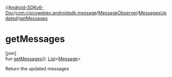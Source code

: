 //[Android-SDKv6-Doc](../../../../index.md)/[com.ciscowebex.androidsdk.message](../../index.md)/[MessageObserver](../index.md)/[MessagesUpdated](index.md)/[getMessages](get-messages.md)

# getMessages

[jvm]\
fun [getMessages](get-messages.md)(): [List](https://kotlinlang.org/api/latest/jvm/stdlib/kotlin.collections/-list/index.html)&lt;[Message](../../-message/index.md)&gt;

Return the updated messages
